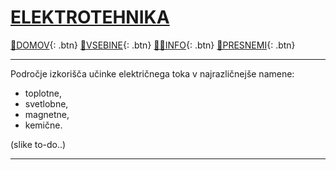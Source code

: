 # [ELEKTROTEHNIKA](./index)

[🏡DOMOV](./index){: .btn}
[📝VSEBINE](./Vsebine/index.md){: .btn}
[👨‍🎓INFO](./info){: .btn}
[💾PRESNEMI](./Presnemi/index){: .btn}

---

Področje izkorišča učinke električnega toka v najrazličnejše namene:
- toplotne,
- svetlobne,
- magnetne,
- kemične.

(slike to-do..)

---
